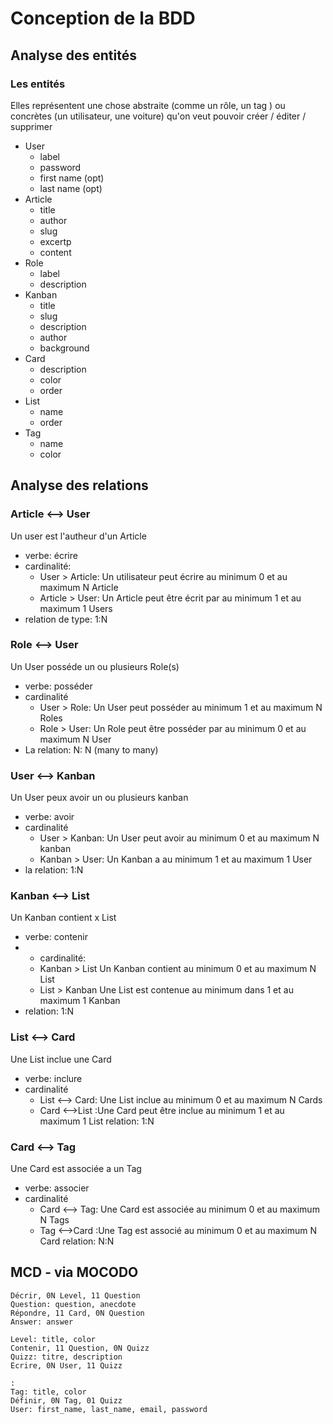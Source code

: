# Conception de la BDD

## Analyse des entités

### Les entités 

Elles représentent une chose abstraite (comme un rôle, un tag ) ou concrètes (un utilisateur, une voiture) qu'on veut pouvoir créer / éditer / supprimer

* User
  * label
  * password
  * first name (opt)
  * last name (opt)
* Article
  * title
  * author
  * slug
  * excertp
  * content
* Role
  * label
  * description
* Kanban
  * title
  * slug
  * description
  * author
  * background
* Card
  * description
  * color
  * order
* List
  * name
  * order
* Tag
  * name
  * color

## Analyse des relations

### Article <--> User

Un user est l'autheur d'un Article

* verbe: écrire
* cardinalité:
  * User > Article: Un utilisateur peut écrire au minimum 0 et au maximum N  Article
  * Article > User: Un Article peut être écrit par au minimum 1 et au maximum 1 Users
* relation de type: 1:N

### Role <--> User

Un User posséde un ou plusieurs Role(s)

* verbe: posséder
* cardinalité
  * User > Role: Un User peut posséder au minimum 1 et au maximum N Roles
  * Role > User: Un Role peut être posséder par au minimum 0 et au maximum N User
* La relation: N: N (many to many)

### User <--> Kanban
Un User peux avoir un ou plusieurs kanban

* verbe: avoir
* cardinalité
  * User > Kanban: Un User peut avoir au minimum 0 et au maximum N kanban
  * Kanban > User: Un Kanban a au minimum 1 et au maximum 1 User
* la relation: 1:N
  
### Kanban <--> List

Un Kanban contient x List

* verbe: contenir
* * cardinalité:
  * Kanban > List Un Kanban contient au minimum 0 et au maximum N List
  * List > Kanban Une List est contenue au minimum dans 1 et au maximum 1 Kanban
* relation: 1:N

###  List <-->  Card
Une List inclue une Card

* verbe: inclure
* cardinalité
  * List <--> Card: Une List inclue au minimum 0 et au maximum N Cards
  * Card <-->List :Une Card peut être inclue au minimum 1 et au maximum 1 List
relation: 1:N

###  Card <-->  Tag
Une Card est associée a un Tag

* verbe: associer
* cardinalité
  * Card <--> Tag: Une Card est associée au minimum 0 et au maximum N Tags
  * Tag <-->Card :Une Tag est associé au minimum 0 et au maximum N Card
relation: N:N


## MCD - via MOCODO

```
Décrir, 0N Level, 11 Question
Question: question, anecdote
Répondre, 11 Card, 0N Question
Answer: answer

Level: title, color
Contenir, 11 Question, 0N Quizz
Quizz: titre, description
Ecrire, 0N User, 11 Quizz

:
Tag: title, color
Définir, 0N Tag, 01 Quizz
User: first_name, last_name, email, password

```